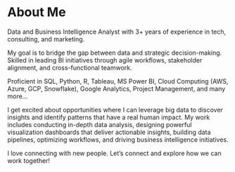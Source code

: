 # About Me

Data and Business Intelligence Analyst with 3+ years of experience in tech, consulting, and marketing.

My goal is to bridge the gap between data and strategic decision-making.
Skilled in leading BI initiatives through agile workflows, stakeholder alignment, and cross-functional teamwork.

Proficient in SQL, Python, R, Tableau, MS Power BI, Cloud Computing (AWS, Azure, GCP, Snowflake), Google Analytics, Project Management, and many more...

I get excited about opportunities where I can leverage big data to discover insights and identify patterns that have a real human impact. My work includes conducting in-depth data analysis, designing powerful visualization dashboards that deliver actionable insights, building data pipelines, optimizing workflows, and driving business intelligence initiatives.

I love connecting with new people. Let’s connect and explore how we can work together!
